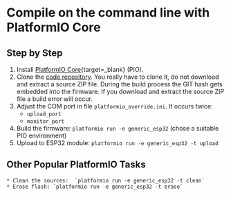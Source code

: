 # Compile on the command line with PlatformIO Core

## Step by Step

1. Install [PlatformIO Core](https://platformio.org/install/cli){target=_blank} (PIO).
2. Clone the [code repository](https://github.com/tbnobody/OpenDTU).
   You really have to clone it, do not download and extract a source ZIP file.
   During the build process the GIT hash gets embedded into the firmware. If you
   download and extract the source ZIP file a build error will occur.
3. Adjust the COM port in file `platformio_override.ini`. It occurs twice:
    * `upload_port`
    * `monitor_port`
4. Build the firmware: `platformio run -e generic_esp32` (chose a suitable PIO environment)
5. Upload to ESP32 module: `platformio run -e generic_esp32 -t upload`

## Other Popular PlatformIO Tasks

    * Clean the sources:  `platformio run -e generic_esp32 -t clean`
    * Erase flash: `platformio run -e generic_esp32 -t erase`
